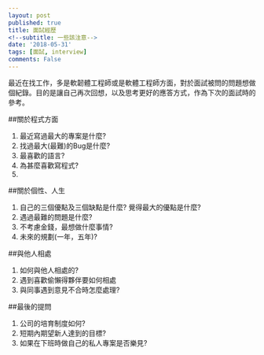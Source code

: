 ```yaml
---
layout: post
published: true
title: 面試經歷
<!--subtitle: 一些該注意-->
date: '2018-05-31'
tags: [面試, interview]
comments: False
---
```


最近在找工作，多是軟韌體工程師或是軟體工程師方面，對於面試被問的問題想做個紀錄。目的是讓自己再次回想，以及思考更好的應答方式，作為下次的面試時的參考。

##關於程式方面
1. 最近寫過最大的專案是什麼? 
2. 找過最大(最難)的Bug是什麼?
3. 最喜歡的語言?
4. 為甚麼喜歡寫程式?
5.

##關於個性、人生
1. 自己的三個優點及三個缺點是什麼? 覺得最大的優點是什麼?
2. 遇過最難的問題是什麼?
3. 不考慮金錢，最想做什麼事情?
4. 未來的規劃(一年，五年)?


##與他人相處
1. 如何與他人相處的?
2. 遇到喜歡偷懶得夥伴要如何相處
3. 與同事遇到意見不合時怎麼處理?


##最後的提問
1. 公司的培育制度如何?
2. 短期內期望新人達到的目標?
3. 如果在下班時做自己的私人專案是否樂見?
